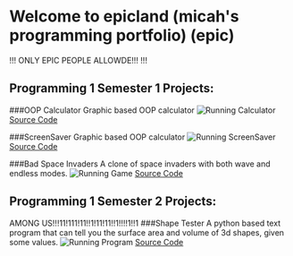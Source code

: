 # Welcome to epicland (micah's programming portfolio) (epic)

!!! ONLY EPIC PEOPLE ALLOWDE!!! !!!

## Programming 1 Semester 1 Projects:

###OOP Calculator
Graphic based OOP calculator
![Running Calculator]()
[Source Code]()

###ScreenSaver
Graphic based OOP calculator
![Running ScreenSaver]()
[Source Code]()

###Bad Space Invaders
A clone of space invaders with both wave and endless modes.
![Running Game]()
[Source Code]()

## Programming 1 Semester 2 Projects:
AMONG US!!!11!111!11!!1!11!11!!1!!!!1!!1
###Shape Tester
A python based text program that can tell you the surface area and volume of 3d shapes, given some values.
![Running Program]()
[Source Code]()

